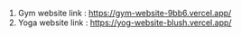 1. Gym website link : https://gym-website-9bb6.vercel.app/
2. Yoga website link : https://yog-website-blush.vercel.app/
